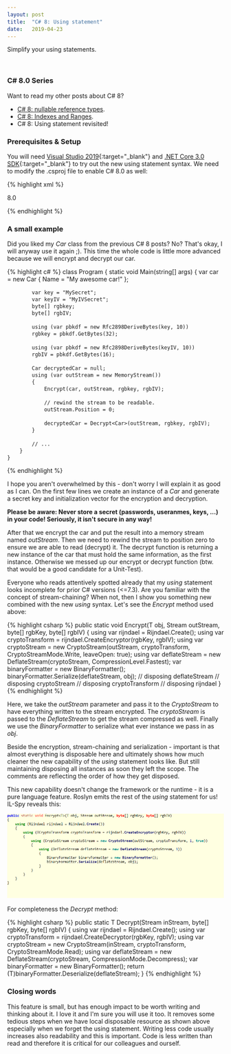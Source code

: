 ```yaml
---
layout: post
title:  "C# 8: Using statement"
date:   2019-04-23
---
```


<p class="intro">
    <span class="dropcap">S</span>implify your using statements.
</p>

<br/>

### C# 8.0 Series

Want to read my other posts about C# 8?

* <a href="https://codetherapist.github.io/blog/csharp8-nullable-ref-types/" target="_blank">C# 8: nullable reference types</a>.
* <a href="https://codetherapist.github.io/blog/csharp8-indexes-ranges/" target="_blank">C# 8: Indexes and Ranges</a>.
* C# 8: Using statement revisited!

### Prerequisites & Setup

You will need [Visual Studio 2019](https://visualstudio.microsoft.com/vs/preview/){:target="_blank"} and [.NET Core 3.0 SDK](https://dotnet.microsoft.com/download/dotnet-core/3.0){:target="_blank"} to try out the new using statement syntax. We need to modify the .csproj file to enable C# 8.0 as well:

{% highlight xml %}

<LangVersion>8.0</LangVersion>

{% endhighlight %}

### A small example

Did you liked my _Car_ class from the previous C# 8 posts? No? That's okay, I will anyway use it again ;).
This time the whole code is little more advanced because we will encrypt and decrypt our car.

{% highlight c# %}
class Program
    {
        static void Main(string[] args)
        {
            var car = new Car
            {
                Name = "My awesome car!"
            };

            var key = "MySecret";
            var keyIV = "MyIVSecret";
            byte[] rgbkey;
            byte[] rgbIV;

            using (var pbkdf = new Rfc2898DeriveBytes(key, 10))
            rgbkey = pbkdf.GetBytes(32);

            using (var pbkdf = new Rfc2898DeriveBytes(keyIV, 10))
            rgbIV = pbkdf.GetBytes(16);

            Car decryptedCar = null;
            using (var outStream = new MemoryStream())
            {
                Encrypt(car, outStream, rgbkey, rgbIV);

                // rewind the stream to be readable.
                outStream.Position = 0;

                decryptedCar = Decrypt<Car>(outStream, rgbkey, rgbIV);
            }

            // ...
        }
    }
{% endhighlight %}

I hope you aren't overwhelmed by this - don't worry I will explain it as good as I can.
On the first few lines we create an instance of a _Car_ and generate a secret key and initialization vector for the encryption and decryption.

<p class="alert alert-danger">
    <b>Please be aware: Never store a secret (passwords, useranmes, keys, ...) in your code! Seriously, it isn't secure in any way!</b>
</p>

After that we encrypt the car and put the result into a memory stream named _outStream_.
Then we need to rewind the stream to position zero to ensure we are able to read (decrypt) it.
The decrypt function is returning a new instance of the car that must hold the same information, as the first instance.
Otherwise we messed up our encrypt or decrypt function (btw. that would be a good candidate for a Unit-Test).

Everyone who reads attentively spotted already that my _using_ statement looks incomplete for prior C# versions (<=7.3).
Are you familiar with the concept of stream-chaining? When not, then I show you something new combined with the new _using_ syntax.
Let's see the _Encrypt_ method used above:

{% highlight csharp %}
public static void Encrypt<T>(T obj, Stream outStream, byte[] rgbKey, byte[] rgbIV)
{
    using var rijndael = Rijndael.Create();
    using var cryptoTransform = rijndael.CreateEncryptor(rgbKey, rgbIV);
    using var cryptoStream = new CryptoStream(outStream, cryptoTransform, CryptoStreamMode.Write, leaveOpen: true);
    using var deflateStream = new DeflateStream(cryptoStream, CompressionLevel.Fastest);
    var binaryFormatter = new BinaryFormatter();
    binaryFormatter.Serialize(deflateStream, obj);
    // disposing deflateStream
    // disposing cryptoStream
    // disposing cryptoTransform
    // disposing rijndael
}
{% endhighlight %}

Here, we take the _outStream_ parameter and pass it to the _CryptoStream_ to have everything written to the stream encrypted.
The _cryptoStream_ is passed to the _DeflateStream_ to get the stream compressed as well.
Finally we use the _BinaryFormatter_ to serialize what ever instance we pass in as _obj_.

Beside the encryption, stream-chaining and serialization - important is that almost everything is disposable here and ultimately shows how much cleaner the new capability of the _using_ statement looks like. But still maintaining disposing all instances as soon they left the scope.
The comments are reflecting the order of how they get disposed.

This new capability doesn't change the framework or the runtime - it is a pure language feature.
Roslyn emits the rest of the _using_ statement for us!
IL-Spy reveals this:

![il-spy-using-statement](/assets/img/csharp8-using-statement/il-spy-using-statement.png)

For completeness the _Decrypt_ method:

{% highlight csharp %}
public static T Decrypt<T>(Stream inStream, byte[] rgbKey, byte[] rgbIV)
{
    using var rijndael = Rijndael.Create();
    using var cryptoTransform = rijndael.CreateDecryptor(rgbKey, rgbIV);
    using var cryptoStream = new CryptoStream(inStream, cryptoTransform, CryptoStreamMode.Read);
    using var deflateStream = new DeflateStream(cryptoStream, CompressionMode.Decompress);
    var binaryFormatter = new BinaryFormatter();
    return (T)binaryFormatter.Deserialize(deflateStream);
}
{% endhighlight %}

### Closing words

This feature is small, but has enough impact to be worth writing and thinking about it.
I love it and I'm sure you will use it too.
It removes some tedious steps when we have local disposable resource as shown above especially when we forget the using statement.
Writing less code usually increases also readability and this is important.
Code is less written than read and therefore it is critical for our colleagues and ourself.